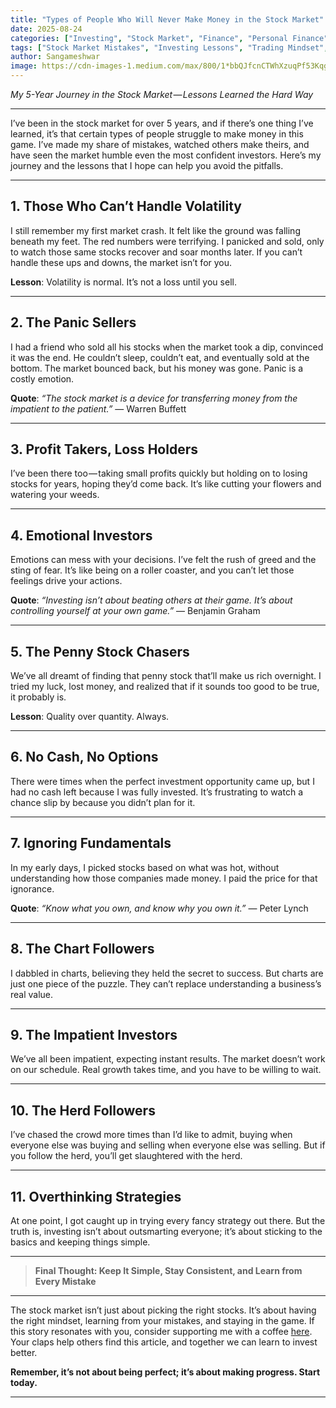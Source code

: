 ```yaml
---
title: "Types of People Who Will Never Make Money in the Stock Market"
date: 2025-08-24
categories: ["Investing", "Stock Market", "Finance", "Personal Finance"]
tags: ["Stock Market Mistakes", "Investing Lessons", "Trading Mindset", "Financial Growth", "Wealth Building"]
author: Sangameshwar
image: https://cdn-images-1.medium.com/max/800/1*bbQJfcnCTWhXzuqPf53Kqg.png
---
```



*My 5-Year Journey in the Stock Market — Lessons Learned the Hard Way*

---

I’ve been in the stock market for over 5 years, and if there’s one thing I’ve learned, it’s that certain types of people struggle to make money in this game. I’ve made my share of mistakes, watched others make theirs, and have seen the market humble even the most confident investors. Here’s my journey and the lessons that I hope can help you avoid the pitfalls.

---

## 1. Those Who Can’t Handle Volatility

I still remember my first market crash. It felt like the ground was falling beneath my feet. The red numbers were terrifying. I panicked and sold, only to watch those same stocks recover and soar months later. If you can’t handle these ups and downs, the market isn’t for you.

**Lesson**: Volatility is normal. It’s not a loss until you sell.

---

## 2. The Panic Sellers

I had a friend who sold all his stocks when the market took a dip, convinced it was the end. He couldn’t sleep, couldn’t eat, and eventually sold at the bottom. The market bounced back, but his money was gone. Panic is a costly emotion.

**Quote**: *“The stock market is a device for transferring money from the impatient to the patient.”* — Warren Buffett

---

## 3. Profit Takers, Loss Holders

I’ve been there too — taking small profits quickly but holding on to losing stocks for years, hoping they’d come back. It’s like cutting your flowers and watering your weeds.

---

## 4. Emotional Investors

Emotions can mess with your decisions. I’ve felt the rush of greed and the sting of fear. It’s like being on a roller coaster, and you can’t let those feelings drive your actions.

**Quote**: *“Investing isn’t about beating others at their game. It’s about controlling yourself at your own game.”* — Benjamin Graham

---

## 5. The Penny Stock Chasers

We’ve all dreamt of finding that penny stock that’ll make us rich overnight. I tried my luck, lost money, and realized that if it sounds too good to be true, it probably is.

**Lesson**: Quality over quantity. Always.

---

## 6. No Cash, No Options

There were times when the perfect investment opportunity came up, but I had no cash left because I was fully invested. It’s frustrating to watch a chance slip by because you didn’t plan for it.

---

## 7. Ignoring Fundamentals

In my early days, I picked stocks based on what was hot, without understanding how those companies made money. I paid the price for that ignorance.

**Quote**: *“Know what you own, and know why you own it.”* — Peter Lynch

---

## 8. The Chart Followers

I dabbled in charts, believing they held the secret to success. But charts are just one piece of the puzzle. They can’t replace understanding a business’s real value.

---

## 9. The Impatient Investors

We’ve all been impatient, expecting instant results. The market doesn’t work on our schedule. Real growth takes time, and you have to be willing to wait.

---

## 10. The Herd Followers

I’ve chased the crowd more times than I’d like to admit, buying when everyone else was buying and selling when everyone else was selling. But if you follow the herd, you’ll get slaughtered with the herd.

---

## 11. Overthinking Strategies

At one point, I got caught up in trying every fancy strategy out there. But the truth is, investing isn’t about outsmarting everyone; it’s about sticking to the basics and keeping things simple.

---

> **Final Thought: Keep It Simple, Stay Consistent, and Learn from Every Mistake**

---

The stock market isn’t just about picking the right stocks. It’s about having the right mindset, learning from your mistakes, and staying in the game. If this story resonates with you, consider supporting me with a coffee [here](https://buymeacoffee.com/sangamesh6j). Your claps help others find this article, and together we can learn to invest better.

**Remember, it’s not about being perfect; it’s about making progress. Start today.**

---